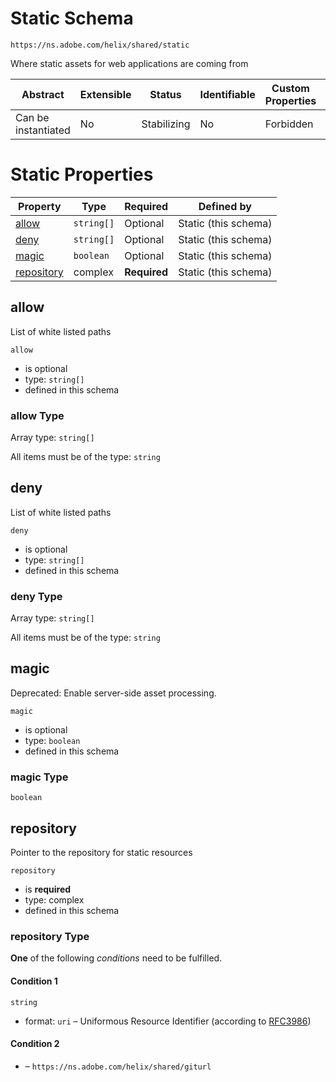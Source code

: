 
# Static Schema

```
https://ns.adobe.com/helix/shared/static
```

Where static assets for web applications are coming from

| Abstract | Extensible | Status | Identifiable | Custom Properties | Additional Properties | Defined In |
|----------|------------|--------|--------------|-------------------|-----------------------|------------|
| Can be instantiated | No | Stabilizing | No | Forbidden | Forbidden | [static.schema.json](static.schema.json) |

# Static Properties

| Property | Type | Required | Defined by |
|----------|------|----------|------------|
| [allow](#allow) | `string[]` | Optional | Static (this schema) |
| [deny](#deny) | `string[]` | Optional | Static (this schema) |
| [magic](#magic) | `boolean` | Optional | Static (this schema) |
| [repository](#repository) | complex | **Required** | Static (this schema) |

## allow

List of white listed paths

`allow`

* is optional
* type: `string[]`
* defined in this schema

### allow Type


Array type: `string[]`

All items must be of the type:
`string`










## deny

List of white listed paths

`deny`

* is optional
* type: `string[]`
* defined in this schema

### deny Type


Array type: `string[]`

All items must be of the type:
`string`










## magic

Deprecated: Enable server-side asset processing.

`magic`

* is optional
* type: `boolean`
* defined in this schema

### magic Type


`boolean`





## repository

Pointer to the repository for static resources

`repository`

* is **required**
* type: complex
* defined in this schema

### repository Type


**One** of the following *conditions* need to be fulfilled.


#### Condition 1


`string`

* format: `uri` – Uniformous Resource Identifier (according to [RFC3986](http://tools.ietf.org/html/rfc3986))



#### Condition 2


* []() – `https://ns.adobe.com/helix/shared/giturl`






